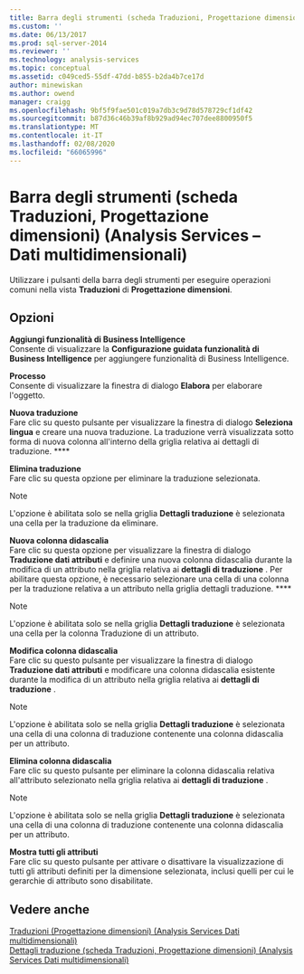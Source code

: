```yaml
---
title: Barra degli strumenti (scheda Traduzioni, Progettazione dimensioni) (Analysis Services-Dati multidimensionali) | Microsoft Docs
ms.custom: ''
ms.date: 06/13/2017
ms.prod: sql-server-2014
ms.reviewer: ''
ms.technology: analysis-services
ms.topic: conceptual
ms.assetid: c049ced5-55df-47dd-b855-b2da4b7ce17d
author: minewiskan
ms.author: owend
manager: craigg
ms.openlocfilehash: 9bf5f9fae501c019a7db3c9d78d578729cf1df42
ms.sourcegitcommit: b87d36c46b39af8b929ad94ec707dee8800950f5
ms.translationtype: MT
ms.contentlocale: it-IT
ms.lasthandoff: 02/08/2020
ms.locfileid: "66065996"
---
```

# <a name="toolbar-translations-tab-dimension-designer-analysis-services---multidimensional-data"></a>Barra degli strumenti (scheda Traduzioni, Progettazione dimensioni) (Analysis Services – Dati multidimensionali)
  Utilizzare i pulsanti della barra degli strumenti per eseguire operazioni comuni nella vista **Traduzioni** di **Progettazione dimensioni**.  
  
## <a name="options"></a>Opzioni  
 **Aggiungi funzionalità di Business Intelligence**  
 Consente di visualizzare la **Configurazione guidata funzionalità di Business Intelligence** per aggiungere funzionalità di Business Intelligence.  
  
 **Processo**  
 Consente di visualizzare la finestra di dialogo **Elabora** per elaborare l'oggetto.  
  
 **Nuova traduzione**  
 Fare clic su questo pulsante per visualizzare la finestra di dialogo **Seleziona lingua** e creare una nuova traduzione. La traduzione verrà visualizzata sotto forma di nuova colonna all'interno della griglia relativa ai dettagli di traduzione. ****  
  
 **Elimina traduzione**  
 Fare clic su questa opzione per eliminare la traduzione selezionata.  
  
> [!NOTE]  
>  L'opzione è abilitata solo se nella griglia **Dettagli traduzione** è selezionata una cella per la traduzione da eliminare.  
  
 **Nuova colonna didascalia**  
 Fare clic su questa opzione per visualizzare la finestra di dialogo **Traduzione dati attributi** e definire una nuova colonna didascalia durante la modifica di un attributo nella griglia relativa ai **dettagli di traduzione** . Per abilitare questa opzione, è necessario selezionare una cella di una colonna per la traduzione relativa a un attributo nella griglia dettagli traduzione. ****  
  
> [!NOTE]  
>  L'opzione è abilitata solo se nella griglia **Dettagli traduzione** è selezionata una cella per la colonna Traduzione di un attributo.  
  
 **Modifica colonna didascalia**  
 Fare clic su questo pulsante per visualizzare la finestra di dialogo **Traduzione dati attributi** e modificare una colonna didascalia esistente durante la modifica di un attributo nella griglia relativa ai **dettagli di traduzione** .  
  
> [!NOTE]  
>  L'opzione è abilitata solo se nella griglia **Dettagli traduzione** è selezionata una cella di una colonna di traduzione contenente una colonna didascalia per un attributo.  
  
 **Elimina colonna didascalia**  
 Fare clic su questo pulsante per eliminare la colonna didascalia relativa all'attributo selezionato nella griglia relativa ai **dettagli di traduzione** .  
  
> [!NOTE]  
>  L'opzione è abilitata solo se nella griglia **Dettagli traduzione** è selezionata una cella di una colonna di traduzione contenente una colonna didascalia per un attributo.  
  
 **Mostra tutti gli attributi**  
 Fare clic su questo pulsante per attivare o disattivare la visualizzazione di tutti gli attributi definiti per la dimensione selezionata, inclusi quelli per cui le gerarchie di attributo sono disabilitate.  
  
## <a name="see-also"></a>Vedere anche  
 [Traduzioni &#40;Progettazione dimensioni&#41; &#40;Analysis Services Dati multidimensionali&#41;](translations-dimension-designer-analysis-services-multidimensional-data.md)   
 [Dettagli traduzione &#40;scheda Traduzioni, Progettazione dimensioni&#41; &#40;Analysis Services Dati multidimensionali&#41;](translation-details-dimension-designer-analysis-services-multidimensional-data.md)  
  
  
